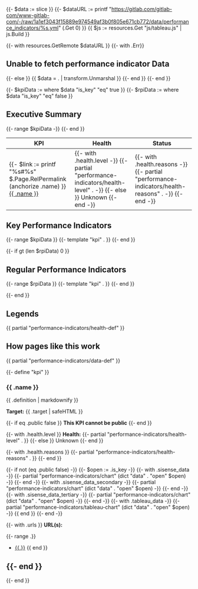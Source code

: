 {{- $data := slice }}
{{- $dataURL := printf "https://gitlab.com/gitlab-com/www-gitlab-com/-/raw/1a1ef3043f15889e974549af3b0f805e671cb772/data/performance_indicators/%s.yml" (.Get 0) }}
{{ $js := resources.Get "js/tableau.js" | js.Build  }}
<script type="text/javascript" src="{{ $js.RelPermalink }}" defer></script>
{{- with resources.GetRemote $dataURL }}
  {{- with .Err}}
    <h2>Unable to fetch performance indicator Data</h2>
  {{- else }}
      {{ $data = . | transform.Unmarshal }}
  {{- end }}
{{- end }}

{{- $kpiData := where $data "is_key" "eq" true }}
{{- $rpiData := where $data "is_key" "eq" false }}

## Executive Summary

<table>
  <thead>
    <tr>
        <th>KPI</th>
        <th>Health</th>
        <th>Status</th>
    </tr>
  </thead>
  <tbody>
  {{- range $kpiData -}}
    <tr>
        <td>{{- $link := printf "%s#%s" $.Page.RelPermalink (anchorize .name) }}
            <a href="{{ $link }}">{{ .name }}</a>
        </td>
        <td>
          {{- with .health.level -}}
            {{- partial "performance-indicators/health-level" . -}}
          {{- else }}
            <span class="badge bg-dark">Unknown</span>
          {{- end -}}
        </td>
        <td>
          {{- with .health.reasons -}}
            {{- partial "performance-indicators/health-reasons" . -}}
          {{- end -}}
        </td>
    </tr>
  {{- end }}
  </tbody>
</table>

## Key Performance Indicators

{{-  range $kpiData }}
  {{- template "kpi" . }}
{{- end }}

{{- if gt (len $rpiData) 0 }}

## Regular Performance Indicators

{{-  range $rpiData }}
  {{- template "kpi" . }}
{{- end }}

{{- end }}

## Legends

{{ partial "performance-indicators/health-def" }}

## How pages like this work

{{ partial "performance-indicators/data-def" }}


{{- define "kpi" }}
### {{ .name }}

{{ .definition | markdownify }}

**Target:** {{ .target | safeHTML }}

{{- if eq .public false }}
**This KPI cannot be public**
{{- end }}

{{- with .health.level }}
**Health:** {{- partial "performance-indicators/health-level" . }}
{{- else }}
<span class="badge bg-dark">Unknown</span>
{{- end }}

{{- with .health.reasons }}
  {{- partial "performance-indicators/health-reasons" . }}
{{- end }}

{{- if not (eq .public false) -}}
  {{- $open := .is_key -}}
  {{- with .sisense_data -}}
    {{- partial "performance-indicators/chart" (dict "data" . "open" $open) -}}
  {{- end -}}
  {{- with .sisense_data_secondary -}}
    {{- partial "performance-indicators/chart" (dict "data" . "open" $open) -}}
  {{- end -}}
  {{- with .sisense_data_tertiary -}}
    {{- partial "performance-indicators/chart" (dict "data" . "open" $open) -}}
  {{- end -}}
  {{- with .tableau_data -}}
  	{{- partial "performance-indicators/tableau-chart" (dict "data" . "open" $open) -}}
  {{ end }}
{{- end -}}

{{- with .urls }}
**URL(s):**

{{- range .}}
- [{{.}}]({{.}})
{{ end }}

{{- end }}
---
{{- end }}
